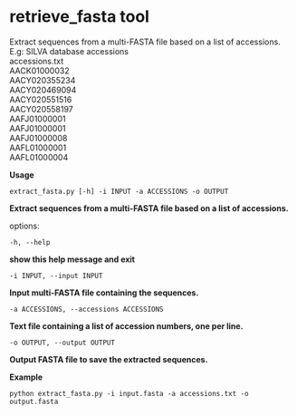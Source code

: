 # retrieve_fasta tool

Extract sequences from a multi-FASTA file based on a list of accessions.  
E.g: SILVA database accessions  
accessions.txt  
AACK01000032  
AACY020355234  
AACY020469094  
AACY020551516  
AACY020558197  
AAFJ01000001  
AAFJ01000001  
AAFJ01000008  
AAFL01000001  
AAFL01000004  




**Usage**  

```
extract_fasta.py [-h] -i INPUT -a ACCESSIONS -o OUTPUT
```

**Extract sequences from a multi-FASTA file based on a list of accessions.**

options:  
```
-h, --help
```
**show this help message and exit**  

```
-i INPUT, --input INPUT
```
**Input multi-FASTA file containing the sequences.**  

```
-a ACCESSIONS, --accessions ACCESSIONS
```
**Text file containing a list of accession numbers, one per line.**  

```
-o OUTPUT, --output OUTPUT
```
**Output FASTA file to save the extracted sequences.**  


**Example**  

```
python extract_fasta.py -i input.fasta -a accessions.txt -o output.fasta
```
